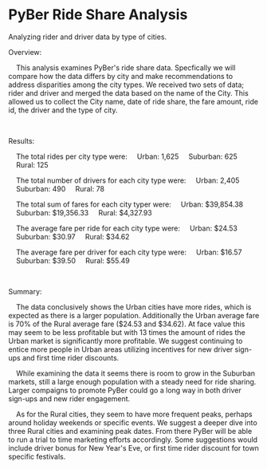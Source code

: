 # PyBer Ride Share Analysis
Analyzing rider and driver data by type of cities. 

Overview:

&nbsp;&nbsp;&nbsp;&nbsp;This analysis examines PyBer's ride share data. Specfically we will compare how the data differs by city and make recommendations to address disparities among the city types. We received two sets of data; rider and driver and merged the data based on the name of the City. This allowed us to collect the City name, date of ride share, the fare amount, ride id, the driver and the type of city. 


&emsp;

Results:

&nbsp;&nbsp;&nbsp;&nbsp;The total rides per city type were:
&nbsp;&nbsp;&nbsp;&nbsp;Urban: 1,625
&nbsp;&nbsp;&nbsp;&nbsp;Suburban: 625
&nbsp;&nbsp;&nbsp;&nbsp;Rural: 125 

&nbsp;&nbsp;&nbsp;&nbsp;The total number of drivers for each city type were:
&nbsp;&nbsp;&nbsp;&nbsp;Urban: 2,405
&nbsp;&nbsp;&nbsp;&nbsp;Suburban: 490
&nbsp;&nbsp;&nbsp;&nbsp;Rural: 78

&nbsp;&nbsp;&nbsp;&nbsp;The total sum of fares for each city typer were: 
&nbsp;&nbsp;&nbsp;&nbsp;Urban: $39,854.38
&nbsp;&nbsp;&nbsp;&nbsp;Suburban: $19,356.33
&nbsp;&nbsp;&nbsp;&nbsp;Rural: $4,327.93

&nbsp;&nbsp;&nbsp;&nbsp;The average fare per ride for each city type were:
&nbsp;&nbsp;&nbsp;&nbsp;Urban: $24.53
&nbsp;&nbsp;&nbsp;&nbsp;Suburban: $30.97
&nbsp;&nbsp;&nbsp;&nbsp;Rural: $34.62

&nbsp;&nbsp;&nbsp;&nbsp;The average fare per driver for each city type were:
&nbsp;&nbsp;&nbsp;&nbsp;Urban: $16.57
&nbsp;&nbsp;&nbsp;&nbsp;Suburban: $39.50
&nbsp;&nbsp;&nbsp;&nbsp;Rural: $55.49

&ensp;

Summary:

&nbsp;&nbsp;&nbsp;&nbsp;The data conclusively shows the Urban cities have more rides, which is expected as there is a larger population. Additionally the Urban average fare is 70% of the Rural average fare ($24.53 and $34.62). At face value this may seem to be less profitable but with 13 times the amount of rides the Urban market is significantly more profitable. We suggest continuing to entice more people in Urban areas utilizing incentives for new driver sign-ups and first time rider discounts. 

&nbsp;&nbsp;&nbsp;&nbsp;While examining the data it seems there is room to grow in the Suburban markets, still a large enough population with a steady need for ride sharing. Larger compaigns to promote PyBer could go a long way in both driver sign-ups and new rider engagement. 

&nbsp;&nbsp;&nbsp;&nbsp;As for the Rural cities, they seem to have more frequent peaks, perhaps around holiday weekends or specific events. We suggest a deeper dive into three Rural cities and examining peak dates. From there PyBer will be able to run a trial to time marketing efforts accordingly. Some suggestions would include driver bonus for New Year's Eve, or first time rider discount for town specific festivals. 
